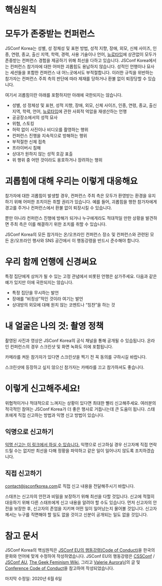 # 핵심원칙

# 모두가 존중받는 컨퍼런스

JSConf Korea는 성별, 성 정체성 및 표현 방법, 성적 지향, 장애, 외모, 신체 사이즈, 인종, 연령, 종교, 출신 지역, 학력, 경력, 사용 기술이나  언어, [뉴로타입](https://en.wikiversity.org/wiki/The_Neurodiversity_Movement/Section_1:_The_Basics)에 상관없이 모두가 존중받는 컨퍼런스 경험을 제공하기 위해 최선을 다하고 있습니다. JSConf Korea에서는 컨퍼런스 참가자에 대한 어떠한 괴롭힘도 용납하지 않습니다. 성적인 언행이나 묘사는 세션들을 포함한 컨퍼런스 내 어느곳에서도 부적절합니다. 이러한 규칙을 위반하는 참가자는 컨퍼런스 주최 측의 판단에 따라 제재를 당하거나 환불 없이 퇴장당할 수 있습니다.

여기서 괴롭힘이란 아래를 포함하지만 아래에 국한되지는 않습니다.

- 성별, 성 정체성 및 표현, 성적 지향, 장애, 외모, 신체 사이즈, 인종, 연령, 종교, 출신 지역, 학력, 언어, [뉴로타입](https://en.wikiversity.org/wiki/The_Neurodiversity_Movement/Section_1:_The_Basics)에 관한 사회적 억압을 재생산하는 언행
- 공공장소에서의 성적 묘사
- 위협, 스토킹
- 허락 없이 사진이나 비디오를 촬영하는 행위
- 컨퍼런스 진행을 지속적으로 방해하는 행위
- 부적절한 신체 접촉
- 프라이버시 침해
- 상대가 원하지 않는 성적 호감 표출
- 위 행위 중 어떤 것이라도 옹호하거나 장려하는 행위

# 괴롭힘에 대해 우리는 이렇게 대응해요

참가자에 대한 괴롭힘이 발생할 경우, 컨퍼런스 주최 측은 모두가 환영받는 환경을 유지하기 위해 어떠한 조치이든 취할 권리가 있습니다. 예를 들어, 괴롭힘을 행한 참가자에게 경고를 주거나 컨퍼런스에서 환불 없이 퇴장시킬 수 있습니다.

뿐만 아니라 컨퍼런스 진행에 방해가 되거나 누구에게라도 적대적일 만한 상황을 발견하면 주최 측은 이를 해결하기 위한 조치를 취할 수 있습니다.

JSConf Korea의 모든 참가자는 온/오프라인 컨퍼런스 장소 및 컨퍼런스와 관련된 모든 온/오프라인 행사와 SNS 공간에서 이 행동강령을 반드시 준수해야 합니다.

# 우리 함께 언행에 신경써요

특정 집단에게 상처가 될 수 있는 고정 관념에서 비롯된 언행은 삼가주세요. 다음과 같은 예가 있지만 이에 국한되지는 않습니다.

- 특정 집단을 무시하는 발언
- 장애를 “비정상”적인 것이라 여기는 발언
- 상대방의 외모에 대해 원치 않는 코멘트나 “칭찬”을 하는 것

# 내 얼굴은 나의 것: 촬영 정책

촬영된 사진과 영상은 JSConf Korea의 공식 채널을 통해 공개될 수 있습됩니다. 온라인 컨퍼런스의 경우 스크린샷 및 화면 녹화도 이에 포함됩니다.

카메라를 켜둔 참가자가 있다면 스크린샷을 찍기 전 꼭 동의를 구하시길 바랍니다.

스크린샷에 등장하고 싶지 않으신 참가자는 카메라를 끄고 참가하셔도 좋습니다.

# 이렇게 신고해주세요!

위협적이거나 적대적으로 느껴지는 상황이 있다면 최대한 빨리 신고해주세요. 여러분의 적극적인 참여는 JSConf Korea가 더 좋은 행사로 거듭나는데 큰 도움이 됩니다. 스태프에게 직접 신고하는 방법과 익명 신고 방법이 있습니다.

## 익명으로 신고하기

[익명 신고는 이 링크에서 하실 수 있습니다.](https://jsconfkorea.com/report/) 익명으로 신고하실 경우 신고자께 직접 연락드릴 수는 없지만 최선을 다해 정황을 파악하고 같은 일이 일어나지 않도록 조치하겠습니다.

## 직접 신고하기

[contact@jsconfkorea.com](mailto:contact@jsconfkorea.com)로 직접 신고 내용을 전달해주시기 바랍니다.

스태프는 신고자의 안전과 비밀을 보장하기 위해 최선을 다할 것입니다. 신고에 적절히 대응하기 위해 다른 스태프에게 신고 내용을 알려야 할 수도 있습니다. 먼저 신고자의 안전을 보장한 후, 신고자의 존엄을 지키며 어떤 일이 일어났는지 물어볼 것입니다. 신고자께서는 누구를 직면해야 할 일도 없을 것이고 신분이 공개되는 일도 없을 것입니다.

# 참고 문서

JSConf Korea의 핵심원칙은 [JSConf EU의 행동강령(Code of Conduct)](https://2019.jsconf.eu/code-of-conduct/)을 한국의 문화와 언어에 맞게 수정하여 작성하였습니다. JSConf EU의 행동강령은 [CSSConf](https://2019.cssconf.eu/code-of-conduct/) / [JSConf AU](http://jsconfau.com/), [The Geek Feminism Wiki](https://geekfeminism.wikia.org/wiki/Diversity_statement), 그리고 [Valerie Aurora](https://frameshiftconsulting.com/code-of-conduct-training/)님의 글 및 [Conference Code of Conduct](https://confcodeofconduct.com/)을 참고하여 작성되었습니다.


마지막 수정일: 2020년 6월 6일